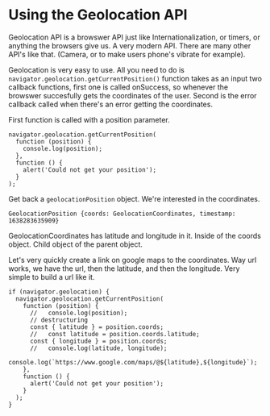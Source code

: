 # Using the Geolocation API

Geolocation API is a browswer API just like Internationalization, or timers, or anything the browsers give us. A very modern API. There are many other API's like that. (Camera, or to make users phone's vibrate for example).

Geolocation is very easy to use. All you need to do is `navigator.geolocation.getCurrentPosition()` function takes as an input two callback functions, first one is called onSuccess, so whenever the browswer succesfully gets the coordinates of the user. Second is the error callback called when there's an error getting the coordinates.

First function is called with a position parameter.

```
navigator.geolocation.getCurrentPosition(
  function (position) {
    console.log(position);
  },
  function () {
    alert('Could not get your position');
  }
);

```

Get back a `geolocationPosition` object. We're interested in the coordinates.

```
GeolocationPosition {coords: GeolocationCoordinates, timestamp: 1638283635909}
```

GeolocationCoordinates has latitude and longitude in it. Inside of the coords object. Child object of the parent object.

Let's very quickly create a link on google maps to the coordinates. Way url works, we have the url, then the latitude, and then the longitude. Very simple to build a url like it.

```
if (navigator.geolocation) {
  navigator.geolocation.getCurrentPosition(
    function (position) {
      //   console.log(position);
      // destructuring
      const { latitude } = position.coords;
      //   const latitude = position.coords.latitude;
      const { longitude } = position.coords;
      //   console.log(latitude, longitude);
      console.log(`https://www.google.com/maps/@${latitude},${longitude}`);
    },
    function () {
      alert('Could not get your position');
    }
  );
}

```
